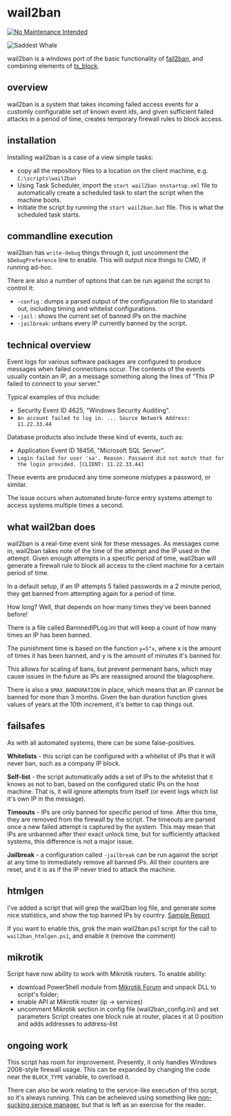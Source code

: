 wail2ban
========

[![No Maintenance Intended](http://unmaintained.tech/badge.svg)](http://unmaintained.tech/)

![Saddest Whale](http://i.imgur.com/NVlsY.png "Saddest Whale")

wail2ban is a windows port of the basic functionality of [fail2ban](http://www.fail2ban.org/), and combining elements of [ts_block](https://github.com/EvanAnderson/ts_block). 


overview
--------

wail2ban is a system that takes incoming failed access events for a customly configurable set of known event ids, and given sufficient failed attacks in a period of time, creates temporary firewall rules to block access. 


installation 
------------

Installing wail2ban is a case of a view simple tasks: 

 * copy all the repository files to a location on the client machine, e.g. `C:\scripts\wail2ban`
 * Using Task Scheduler, import the `start wail2ban onstartup.xml` file to automatically create a scheduled task to start the script when the machine boots. 
 * Initiate the script by running the `start wail2ban.bat` file. This is what the scheduled task starts. 

commandline execution
---------------------

wail2ban has `write-debug` things through it, just uncomment the `$DebugPreference` line to enable. This will output nice things to CMD, if running ad-hoc.

There are also a number of options that can be run against the script to control it: 
 
 * `-config` : dumps a parsed output of the configuration file to standard out, including timing and whitelist configurations. 
 * `-jail`   : shows the current set of banned IPs on the machine
 * `-jailbreak`: unbans every IP currently banned by the script. 

technical overview 
------------------

Event logs for various software packages are configured to produce messages when failed connections occur. The contents of the events usually contain an IP, an a message something along the lines of "This IP failed to connect to your server."

Typical examples of this include: 

 * Security Event ID 4625, "Windows Security Auditing". 
  * `An account failed to log in. ... Source Network Address: 11.22.33.44`

Database products also include these kind of events, such as: 

 * Application Event ID 18456, "Microsoft SQL Server".
  *  `Login failed for user 'sa'. Reason: Password did not match that for the login provided. [CLIENT: 11.22.33.44]`

These events are produced any time someone mistypes a password, or similar. 

The issue occurs when automated brute-force entry systems attempt to access systems multiple times a second. 

what wail2ban does
------------------

wail2ban is a real-time event sink for these messages. As messages come in, wail2ban takes note of the time of the attempt and the IP used in the attempt. Given enough attempts in a specific period of time, wail2ban will generate a firewall rule to block all access to the client machine for a certain period of time. 

In a default setup, if an IP attempts 5 failed passwords in a 2 minute period, they get banned from attempting again for a period of time.

How long? Well, that depends on how many times they've been banned before!

There is a file called BannnedIPLog.ini that will keep a count of how many times an IP has been banned. 

The punishment time is based on the function `y=5^x`, where x is the amount of times it has been banned, and y is the amount of minutes it's banned for. 

This allows for scaling of bans, but prevent permenant bans, which may cause issues in the future as IPs are reassigned around the blagosphere. 

There is also a `$MAX_BANDURATION` in place, which means that an IP cannot be banned for more than 3 months. Given the ban duration function gives values of years at the 10th increment, it's better to cap things out.

failsafes 
---------

As with all automated systems, there can be some false-positives. 

**Whitelists** - this script can be configured with a whitelist of IPs that it will never ban, such as a company IP block. 

**Self-list** - the script automatically adds a set of IPs to the whitelist that it knows as not to ban, based on the configured static IPs on the host machine. That is, it will ignore attempts from itself (or event logs which list it's own IP in the message). 

**Timeouts** - IPs are only banned for specific period of time. After this time, they are removed from the firewall by the script. The timeouts are parsed once a new failed attempt is captured by the system. This may mean that IPs are unbanned after their exact unlock time, but for sufficiently attacked systems, this difference is not a major issue.

**Jailbreak** - a configuration called `-jailbreak` can be run against the script at any time to immediately remove all banned IPs. All their counters are reset, and it is as if the IP never tried to attack the machine.

htmlgen
---------

I've added a script that will grep the wail2ban log file, and generate some nice statistics, and show the top banned IPs by country. 
[Sample Report](http://i.imgur.com/ufb9mvX.png)

If you want to enable this, grok the main wail2ban.ps1 script for the call to `wail2ban_htmlgen.ps1`, and enable it (remove the comment)

mikrotik
----------

Script have now ability to work with Mikrotik routers. To enable ability:
* download PowerShell module from [Mikrotik Forum](https://forum.mikrotik.com/viewtopic.php?t=108989) and unpack DLL to script's folder;
* enable API at Mikrotik router (ip -> services)
* uncomment Mikrotik section in config file (wail2ban_config.ini) and set parameters
Script creates one block rule at router, places it at 0 position and adds addresses to address-list

ongoing work 
------------

This script has room for improvement. Presently, it only handles Windows 2008-style firewall usage. This can be expanded by changing the code near the `BLOCK_TYPE` variable, to overload it. 

There can also be work relating to the service-like execution of this script, so it's always running. This can be acheieved using something like [non-sucking service manager](http://nssm.cc/), but that is left as an exercise for the reader. 


